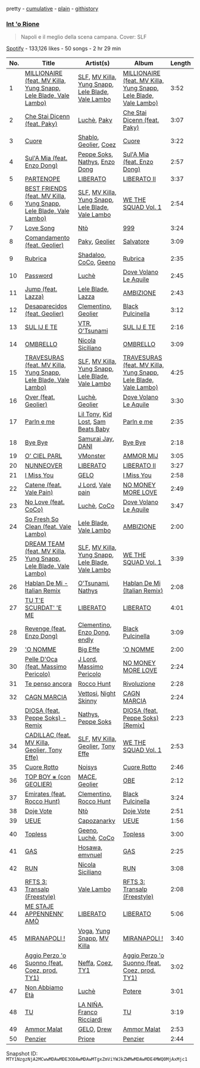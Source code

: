 pretty - [cumulative](/playlists/cumulative/37i9dQZF1DWYrg01Xmlew6.md) - [plain](/playlists/plain/37i9dQZF1DWYrg01Xmlew6) - [githistory](https://github.githistory.xyz/mackorone/spotify-playlist-archive/blob/main/playlists/plain/37i9dQZF1DWYrg01Xmlew6)

### [Int 'o Rione](https://open.spotify.com/playlist/37i9dQZF1DWYrg01Xmlew6)

> Napoli e il meglio della scena campana\. Cover: SLF

[Spotify](https://open.spotify.com/user/spotify) - 133,126 likes - 50 songs - 2 hr 29 min

| No. | Title | Artist(s) | Album | Length |
|---|---|---|---|---|
| 1 | [MILLIONAIRE \(feat\. MV Killa, Yung Snapp, Lele Blade, Vale Lambo\)](https://open.spotify.com/track/3EWOOws0Ssrzo3vVFKn5M2) | [SLF](https://open.spotify.com/artist/49SLNYRfTi1p9R38NooZKS), [MV Killa](https://open.spotify.com/artist/0QqmgpgI0C1DyyDk49vnxY), [Yung Snapp](https://open.spotify.com/artist/4y5lvMadZv6NAv8RgcCRem), [Lele Blade](https://open.spotify.com/artist/3yGA8yyowtKVXgNIXguMfz), [Vale Lambo](https://open.spotify.com/artist/26OG4ryQ7oFAbUNAvYCOgn) | [MILLIONAIRE \(feat\. MV Killa, Yung Snapp, Lele Blade, Vale Lambo\)](https://open.spotify.com/album/0AFuYaehOV5NKGPvmxc4t2) | 3:52 |
| 2 | [Che Stai Dicenn \(feat\. Paky\)](https://open.spotify.com/track/1gwdAaUlJPkDso1qFgPrdm) | [Luchè](https://open.spotify.com/artist/3yiEJ9SByXZMXTwaKdVFN4), [Paky](https://open.spotify.com/artist/1KQJOTeIMbixtnSWY4sYs2) | [Che Stai Dicenn \(feat\. Paky\)](https://open.spotify.com/album/0cUj7puIeZuZwomUGrJkAY) | 3:07 |
| 3 | [Cuore](https://open.spotify.com/track/0d16j8Dro7bPysTqCC41gx) | [Shablo](https://open.spotify.com/artist/6hkKbkZGvAXuvle2FhCnxy), [Geolier](https://open.spotify.com/artist/27LlKWxS3KXW7RRAxN5S8s), [Coez](https://open.spotify.com/artist/5dXlc7MnpaTeUIsHLVe3n4) | [Cuore](https://open.spotify.com/album/2QuV4BJfv91iB4alvddypY) | 3:22 |
| 4 | [Sul'A Mia \(feat\. Enzo Dong\)](https://open.spotify.com/track/0py1kg1y5iSMWFTXPpjZI3) | [Peppe Soks](https://open.spotify.com/artist/2BNVHk103mhpIy5ytlCHTT), [Nathys](https://open.spotify.com/artist/4WEY1EtpUsTc7DkeqABuxf), [Enzo Dong](https://open.spotify.com/artist/7iCdyOeJYk06mKJ6nLrFQ6) | [Sul'A Mia \(feat\. Enzo Dong\)](https://open.spotify.com/album/04Z4Qz5AFiwy0B5li3mmFn) | 2:57 |
| 5 | [PARTENOPE](https://open.spotify.com/track/60NC3OqjiISKBYbscb8vW3) | [LIBERATO](https://open.spotify.com/artist/4X89u81dkCXBSGo8i2DhMW) | [LIBERATO II](https://open.spotify.com/album/2C6181H1enBSZDL8kbhUXQ) | 3:37 |
| 6 | [BEST FRIENDS \(feat\. MV Killa, Yung Snapp, Lele Blade, Vale Lambo\)](https://open.spotify.com/track/2s8Y2ksyWf6xsh2O6CLZzF) | [SLF](https://open.spotify.com/artist/49SLNYRfTi1p9R38NooZKS), [MV Killa](https://open.spotify.com/artist/0QqmgpgI0C1DyyDk49vnxY), [Yung Snapp](https://open.spotify.com/artist/4y5lvMadZv6NAv8RgcCRem), [Lele Blade](https://open.spotify.com/artist/3yGA8yyowtKVXgNIXguMfz), [Vale Lambo](https://open.spotify.com/artist/26OG4ryQ7oFAbUNAvYCOgn) | [WE THE SQUAD Vol\. 1](https://open.spotify.com/album/2QQRt0wNQI4hN0pyFAfqxK) | 2:54 |
| 7 | [Love Song](https://open.spotify.com/track/0tHNfx3jrnG65IiGj9PP4L) | [Ntò](https://open.spotify.com/artist/6yGn8XOk9ZS6vUFf10sP96) | [999](https://open.spotify.com/album/22oy1c4fMawK7VbulvH89W) | 3:24 |
| 8 | [Comandamento \(feat\. Geolier\)](https://open.spotify.com/track/3qWKjLK0EKxylouzVaiTwh) | [Paky](https://open.spotify.com/artist/1KQJOTeIMbixtnSWY4sYs2), [Geolier](https://open.spotify.com/artist/27LlKWxS3KXW7RRAxN5S8s) | [Salvatore](https://open.spotify.com/album/0RZfejsPZnXDvacWKUe85B) | 3:09 |
| 9 | [Rubrica](https://open.spotify.com/track/6n4lKgcmZ61fbAsBtliX3D) | [Shadaloo](https://open.spotify.com/artist/2tibuALJsypDnCBzRGykYR), [CoCo](https://open.spotify.com/artist/5FEh6KHK99CyLXp3qFvZFM), [Geeno](https://open.spotify.com/artist/2GyLz0gcl3zDPPql47YWEy) | [Rubrica](https://open.spotify.com/album/4Cd8ymdLbKpXM6vxwVpc5F) | 2:35 |
| 10 | [Password](https://open.spotify.com/track/1WXNkrOGGFpG7tjMVHLzxr) | [Luchè](https://open.spotify.com/artist/3yiEJ9SByXZMXTwaKdVFN4) | [Dove Volano Le Aquile](https://open.spotify.com/album/3SPUCNVfVDn3skohfmd2x8) | 2:45 |
| 11 | [Jump \(feat\. Lazza\)](https://open.spotify.com/track/2wqYVzWlHrIkEoI8YgkyOP) | [Lele Blade](https://open.spotify.com/artist/3yGA8yyowtKVXgNIXguMfz), [Lazza](https://open.spotify.com/artist/0jdNdfi4vAuVi7a6cPDFBM) | [AMBIZIONE](https://open.spotify.com/album/4Z1gtHqJwPjN0htfLDqcuV) | 2:43 |
| 12 | [Desaparecidos \(feat\. Geolier\)](https://open.spotify.com/track/1kcwsO1ptrEMXsHtcIGPjI) | [Clementino](https://open.spotify.com/artist/0ba6wsfB7G2rhdHMebCdO3), [Geolier](https://open.spotify.com/artist/27LlKWxS3KXW7RRAxN5S8s) | [Black Pulcinella](https://open.spotify.com/album/44BqX1Kc6bSgUb3SvWF0k6) | 3:12 |
| 13 | [SUL IJ E TE](https://open.spotify.com/track/1aICGpPcAWLSD2ids3R3zA) | [VTR](https://open.spotify.com/artist/0FAe1lSd4Zi6wCIHbgGhI1), [O'Tsunami](https://open.spotify.com/artist/2XAfB5zj0qBxMC6Z6hibfm) | [SUL IJ E TE](https://open.spotify.com/album/2LZut9eY8A7xUtI5A0tuvS) | 2:16 |
| 14 | [OMBRELLO](https://open.spotify.com/track/7yxJ1UAV4FrpGsOiQrp1WV) | [Nicola Siciliano](https://open.spotify.com/artist/0q0CTttRdwiuDFmDiN7jAt) | [OMBRELLO](https://open.spotify.com/album/4lsRAH0c7Bi7mFSRReZQMk) | 3:09 |
| 15 | [TRAVESURAS \(feat\. MV Killa, Yung Snapp, Lele Blade, Vale Lambo\)](https://open.spotify.com/track/7IrtgihaMKV0DOVcB0TcBG) | [SLF](https://open.spotify.com/artist/49SLNYRfTi1p9R38NooZKS), [MV Killa](https://open.spotify.com/artist/0QqmgpgI0C1DyyDk49vnxY), [Yung Snapp](https://open.spotify.com/artist/4y5lvMadZv6NAv8RgcCRem), [Lele Blade](https://open.spotify.com/artist/3yGA8yyowtKVXgNIXguMfz), [Vale Lambo](https://open.spotify.com/artist/26OG4ryQ7oFAbUNAvYCOgn) | [TRAVESURAS \(feat\. MV Killa, Yung Snapp, Lele Blade, Vale Lambo\)](https://open.spotify.com/album/068WIA490RGoZi1ZObrv9e) | 4:25 |
| 16 | [Over \(feat\. Geolier\)](https://open.spotify.com/track/1ma63HYdwGlXmVhrQdgnTW) | [Luchè](https://open.spotify.com/artist/3yiEJ9SByXZMXTwaKdVFN4), [Geolier](https://open.spotify.com/artist/27LlKWxS3KXW7RRAxN5S8s) | [Dove Volano Le Aquile](https://open.spotify.com/album/3SPUCNVfVDn3skohfmd2x8) | 3:30 |
| 17 | [Parln e me](https://open.spotify.com/track/42K8rB0IhO0NzPTZNm7QNq) | [Lil Tony](https://open.spotify.com/artist/5scZI5Lpqp6uijn5kCXCEZ), [Kid Lost](https://open.spotify.com/artist/4oGlqM93JwM3Bx5X0wvLTu), [Sam Beats Baby](https://open.spotify.com/artist/1fphGmGC35v82kdBFDbmNf) | [Parln e me](https://open.spotify.com/album/5jDlmOcNuu9f7134Q3wg2i) | 2:35 |
| 18 | [Bye Bye](https://open.spotify.com/track/0DHxikaj0fk6gKkOwd2sMo) | [Samurai Jay](https://open.spotify.com/artist/2n0Ki4A5tKTEloq3WCt1IH), [DANI](https://open.spotify.com/artist/0AKaGOjJkxnPFYwdK252sp) | [Bye Bye](https://open.spotify.com/album/1BrNHEZf356zG7iflh8C8U) | 2:18 |
| 19 | [O' CIEL PARL](https://open.spotify.com/track/7I0YF083HMLrLVhEo3zp8B) | [VMonster](https://open.spotify.com/artist/07c4RH1uGAtmQbhhbprM7a) | [AMMOR MIJ](https://open.spotify.com/album/0QZ00E9iR0fIunn67EqPos) | 3:05 |
| 20 | [NUNNEOVER](https://open.spotify.com/track/2zS0OYlDeXF6iNLougbIFL) | [LIBERATO](https://open.spotify.com/artist/4X89u81dkCXBSGo8i2DhMW) | [LIBERATO II](https://open.spotify.com/album/2C6181H1enBSZDL8kbhUXQ) | 3:27 |
| 21 | [I Miss You](https://open.spotify.com/track/5yTqoZ6nhOv21jNHFfwsBV) | [GELO](https://open.spotify.com/artist/7s4IAtCfcA31LaTyEHUfjn) | [I Miss You](https://open.spotify.com/album/3xNjmCh8NTA9WuO8EkHo1R) | 2:58 |
| 22 | [Catene \(feat\. Vale Pain\)](https://open.spotify.com/track/5Q3mrwEwMxlHmphyJn5aQz) | [J Lord](https://open.spotify.com/artist/1SDzdhISMGaEQzOCaJQ45C), [Vale pain](https://open.spotify.com/artist/1ZDu0fOcpCIjDwyl2cvk08) | [NO MONEY MORE LOVE](https://open.spotify.com/album/3Ym605OOXFJfjw0cUSpq1l) | 2:49 |
| 23 | [No Love \(feat\. CoCo\)](https://open.spotify.com/track/3EtI6sLY2w2l4oCQ1JSI5m) | [Luchè](https://open.spotify.com/artist/3yiEJ9SByXZMXTwaKdVFN4), [CoCo](https://open.spotify.com/artist/5FEh6KHK99CyLXp3qFvZFM) | [Dove Volano Le Aquile](https://open.spotify.com/album/3SPUCNVfVDn3skohfmd2x8) | 3:47 |
| 24 | [So Fresh So Clean \(feat\. Vale Lambo\)](https://open.spotify.com/track/3SJNxU9GNf8MnNRW4G6b6s) | [Lele Blade](https://open.spotify.com/artist/3yGA8yyowtKVXgNIXguMfz), [Vale Lambo](https://open.spotify.com/artist/26OG4ryQ7oFAbUNAvYCOgn) | [AMBIZIONE](https://open.spotify.com/album/4Z1gtHqJwPjN0htfLDqcuV) | 2:00 |
| 25 | [DREAM TEAM \(feat\. MV Killa, Yung Snapp, Lele Blade, Vale Lambo\)](https://open.spotify.com/track/0KoBFeJ2R330pyRn1DuXde) | [SLF](https://open.spotify.com/artist/49SLNYRfTi1p9R38NooZKS), [MV Killa](https://open.spotify.com/artist/0QqmgpgI0C1DyyDk49vnxY), [Yung Snapp](https://open.spotify.com/artist/4y5lvMadZv6NAv8RgcCRem), [Lele Blade](https://open.spotify.com/artist/3yGA8yyowtKVXgNIXguMfz), [Vale Lambo](https://open.spotify.com/artist/26OG4ryQ7oFAbUNAvYCOgn) | [WE THE SQUAD Vol\. 1](https://open.spotify.com/album/2QQRt0wNQI4hN0pyFAfqxK) | 3:39 |
| 26 | [Hablan De Mi \- Italian Remix](https://open.spotify.com/track/0UZKdNZkW6s9b2iesaTPYD) | [O'Tsunami](https://open.spotify.com/artist/2XAfB5zj0qBxMC6Z6hibfm), [Nathys](https://open.spotify.com/artist/4WEY1EtpUsTc7DkeqABuxf) | [Hablan De Mi \(Italian Remix\)](https://open.spotify.com/album/0aQXInlM4AiI6fBMUZcaJh) | 2:08 |
| 27 | [TU T'E SCURDAT' 'E ME](https://open.spotify.com/track/1901MP4sFYR617bT4hNcyW) | [LIBERATO](https://open.spotify.com/artist/4X89u81dkCXBSGo8i2DhMW) | [LIBERATO](https://open.spotify.com/album/6nuNEPqjdcumKXE0Nd99Wr) | 4:01 |
| 28 | [Revenge \(feat\. Enzo Dong\)](https://open.spotify.com/track/5juO5QlcUYCwDEm8KG7V1x) | [Clementino](https://open.spotify.com/artist/0ba6wsfB7G2rhdHMebCdO3), [Enzo Dong](https://open.spotify.com/artist/7iCdyOeJYk06mKJ6nLrFQ6), [endly](https://open.spotify.com/artist/1cqb0IqRUO8HCpKFdMsdvI) | [Black Pulcinella](https://open.spotify.com/album/44BqX1Kc6bSgUb3SvWF0k6) | 3:09 |
| 29 | ['O NOMME](https://open.spotify.com/track/7vTtjwKa63wPERKQ3B7mlE) | [Big Effe](https://open.spotify.com/artist/5w0y7r1VtKCnWjnsyM4Inm) | ['O NOMME](https://open.spotify.com/album/0PWAS2mH0qvRuT5Pos0Q5Q) | 2:00 |
| 30 | [Pelle D'Oca \(feat\. Massimo Pericolo\)](https://open.spotify.com/track/3pnXrY3E0rP0cJ0KKzil0w) | [J Lord](https://open.spotify.com/artist/1SDzdhISMGaEQzOCaJQ45C), [Massimo Pericolo](https://open.spotify.com/artist/1El4YQA8oCXX7ynFSxRTFq) | [NO MONEY MORE LOVE](https://open.spotify.com/album/3Ym605OOXFJfjw0cUSpq1l) | 2:24 |
| 31 | [Te penso ancora](https://open.spotify.com/track/1nt9UH3Bzu3wMCgE0LudzZ) | [Rocco Hunt](https://open.spotify.com/artist/0L1f9i3L3fkMNENljDOsjG) | [Rivoluzione](https://open.spotify.com/album/2vjQGNiqEcvNyvTPAlotQ2) | 2:28 |
| 32 | [CAGN MARCIA](https://open.spotify.com/track/3CLP2Ui5lPjUpYh6dpQXVK) | [Vettosi](https://open.spotify.com/artist/0GaXpJSu3Ka0RPEVa35VPg), [Night Skinny](https://open.spotify.com/artist/2E6AK3UPEGCvjnzuygCh2h) | [CAGN MARCIA](https://open.spotify.com/album/6UUanP6HccbSotdKp4IzZd) | 2:24 |
| 33 | [DIOSA \(feat\. Peppe Soks\) \- Remix](https://open.spotify.com/track/0ehq7roFoMrq58lI4Rdnys) | [Nathys](https://open.spotify.com/artist/4WEY1EtpUsTc7DkeqABuxf), [Peppe Soks](https://open.spotify.com/artist/2BNVHk103mhpIy5ytlCHTT) | [DIOSA \(feat\. Peppe Soks\) \[Remix\]](https://open.spotify.com/album/3l3aLZNlUQfhIMKApwHVVE) | 2:23 |
| 34 | [CADILLAC \(feat\. MV Killa, Geolier, Tony Effe\)](https://open.spotify.com/track/1xp1EsyBT4OAWWd8Gkhl60) | [SLF](https://open.spotify.com/artist/49SLNYRfTi1p9R38NooZKS), [MV Killa](https://open.spotify.com/artist/0QqmgpgI0C1DyyDk49vnxY), [Geolier](https://open.spotify.com/artist/27LlKWxS3KXW7RRAxN5S8s), [Tony Effe](https://open.spotify.com/artist/6CKch2otN4SPznHf9ms5JF) | [WE THE SQUAD Vol\. 1](https://open.spotify.com/album/2QQRt0wNQI4hN0pyFAfqxK) | 2:53 |
| 35 | [Cuore Rotto](https://open.spotify.com/track/5qAMsFqClevxs2nuZbReDW) | [Noisys](https://open.spotify.com/artist/6H5GGtS0sPeHTZjS5q70D7) | [Cuore Rotto](https://open.spotify.com/album/5BXkveR4dh0YJpV75rtPNY) | 2:46 |
| 36 | [TOP BOY ⨳ \(con GEOLIER\)](https://open.spotify.com/track/6sCcJIxOPP7GIKFGzDnYDu) | [MACE](https://open.spotify.com/artist/7gjqZ8coFZimZDtdk04WP1), [Geolier](https://open.spotify.com/artist/27LlKWxS3KXW7RRAxN5S8s) | [OBE](https://open.spotify.com/album/2oT1W5fYFSfU3fz5Q55HWj) | 2:12 |
| 37 | [Emirates \(feat\. Rocco Hunt\)](https://open.spotify.com/track/0qDJ4qOa1xisB7oMmJhD2n) | [Clementino](https://open.spotify.com/artist/0ba6wsfB7G2rhdHMebCdO3), [Rocco Hunt](https://open.spotify.com/artist/0L1f9i3L3fkMNENljDOsjG) | [Black Pulcinella](https://open.spotify.com/album/44BqX1Kc6bSgUb3SvWF0k6) | 3:24 |
| 38 | [Doje Vote](https://open.spotify.com/track/6PupByuUnrfNgW1XowhNe7) | [Ntò](https://open.spotify.com/artist/6yGn8XOk9ZS6vUFf10sP96) | [Doje Vote](https://open.spotify.com/album/2cgmzVomHZo5fH1A1O2WIW) | 2:51 |
| 39 | [UEUE](https://open.spotify.com/track/5Vq17WvWaqM8B6dj0qGFkB) | [Capozanarky](https://open.spotify.com/artist/4L2hq3OboU70UVsqOrU6qt) | [UEUE](https://open.spotify.com/album/2XCdtqGGbxzFq6OVg5jVK9) | 1:56 |
| 40 | [Topless](https://open.spotify.com/track/2HjM0ufsJtI0zBBeFIpEog) | [Geeno](https://open.spotify.com/artist/2GyLz0gcl3zDPPql47YWEy), [Luchè](https://open.spotify.com/artist/3yiEJ9SByXZMXTwaKdVFN4), [CoCo](https://open.spotify.com/artist/5FEh6KHK99CyLXp3qFvZFM) | [Topless](https://open.spotify.com/album/6Vy5xxdBNkTyOC9fXVHV5X) | 3:00 |
| 41 | [GAS](https://open.spotify.com/track/6351T1EhGpm7IAnsmXplnn) | [Hosawa](https://open.spotify.com/artist/0CA0vPSeG4YNObQrpfUq8H), [emvnuel](https://open.spotify.com/artist/6rGb0Db2lSQVMVWuSwzQBj) | [GAS](https://open.spotify.com/album/7ciK8kJ0K7fExA4VtiXLYQ) | 2:25 |
| 42 | [RUN](https://open.spotify.com/track/4b5wNTRKC0DhtvTFjohhBK) | [Nicola Siciliano](https://open.spotify.com/artist/0q0CTttRdwiuDFmDiN7jAt) | [RUN](https://open.spotify.com/album/6TfVxDaXGqSapRvP7TQETU) | 3:08 |
| 43 | [RFTS 3: Transalp \(Freestyle\)](https://open.spotify.com/track/2ip5V8poyS2rkYlvfQ0mxw) | [Vale Lambo](https://open.spotify.com/artist/26OG4ryQ7oFAbUNAvYCOgn) | [RFTS 3: Transalp \(Freestyle\)](https://open.spotify.com/album/421OGAOihQdZuiXiVoCVV5) | 2:08 |
| 44 | [ME STAJE APPENNENN' AMÒ](https://open.spotify.com/track/6ZeuLKwFxg10M4DhJPBjNm) | [LIBERATO](https://open.spotify.com/artist/4X89u81dkCXBSGo8i2DhMW) | [LIBERATO](https://open.spotify.com/album/6nuNEPqjdcumKXE0Nd99Wr) | 5:06 |
| 45 | [MIRANAPOLI !](https://open.spotify.com/track/0uguXoThv1UhkGHHZAsNcq) | [Voga](https://open.spotify.com/artist/6adzJ1E1UUrcSid2CsDZ6i), [Yung Snapp](https://open.spotify.com/artist/4y5lvMadZv6NAv8RgcCRem), [MV Killa](https://open.spotify.com/artist/0QqmgpgI0C1DyyDk49vnxY) | [MIRANAPOLI !](https://open.spotify.com/album/7Lpk370d7OaHa0L3SluvvS) | 3:40 |
| 46 | [Aggio Perzo 'o Suonno \(feat\. Coez, prod\. TY1\)](https://open.spotify.com/track/2rfVX4zjVnfUOr1k3txKNG) | [Neffa](https://open.spotify.com/artist/54dqxLAclwu0QSaTwCyCaF), [Coez](https://open.spotify.com/artist/5dXlc7MnpaTeUIsHLVe3n4), [TY1](https://open.spotify.com/artist/2DWRgncNMnTfwDiKSI0VoP) | [Aggio Perzo 'o Suonno \(feat\. Coez, prod\. TY1\)](https://open.spotify.com/album/23GqccME4E9ej9vaBVzKSY) | 3:02 |
| 47 | [Non Abbiamo Età](https://open.spotify.com/track/0NwuXciw6eQc4edjwSBnV3) | [Luchè](https://open.spotify.com/artist/3yiEJ9SByXZMXTwaKdVFN4) | [Potere](https://open.spotify.com/album/2PjyVGPJwYRg9GbNXlicKM) | 3:01 |
| 48 | [TU](https://open.spotify.com/track/3UqlUOFqUvP79SS5tj2LSg) | [LA NIÑA](https://open.spotify.com/artist/7F0wzg6BIXNOSrh8ixhobj), [Franco Ricciardi](https://open.spotify.com/artist/6OrkNJBcycRCzSbWAWAAyL) | [TU](https://open.spotify.com/album/2rxzfBscfDgh4Uzl6vifIr) | 3:19 |
| 49 | [Ammor Malat](https://open.spotify.com/track/10B0i3T2S9gyKWGgA80zd4) | [GELO](https://open.spotify.com/artist/7s4IAtCfcA31LaTyEHUfjn), [Drew](https://open.spotify.com/artist/63AMqq6suxV7uvDizOFweZ) | [Ammor Malat](https://open.spotify.com/album/0pLAW1kmhZ5qiaYLy7e7Fe) | 2:53 |
| 50 | [Penzier](https://open.spotify.com/track/4CFL4pIRkUkO8hkUQsP6xz) | [Priore](https://open.spotify.com/artist/7zWFzmh5NZhmBzwWjHjnro) | [Penzier](https://open.spotify.com/album/4o6BO1Zqqk9lnSXLBPk3bG) | 2:44 |

Snapshot ID: `MTY1NzgzNjA2MCwwMDAwMDE3ODAwMDAwMTgxZmViYWJkZWMwMDAwMDE4MWQ0MjAxMjc1`
